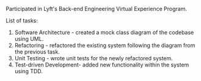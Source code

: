 Participated in Lyft's Back-end Engineering Virtual Experience Program. 

List of tasks:
1) Software Architecture - created a mock class diagram of the codebase using UML.
2) Refactoring - refactored the existing system following the diagram from the previous task.
3) Unit Testing - wrote unit tests for the newly refactored system.
4) Test-driven Development- added new functionality within the system using TDD.